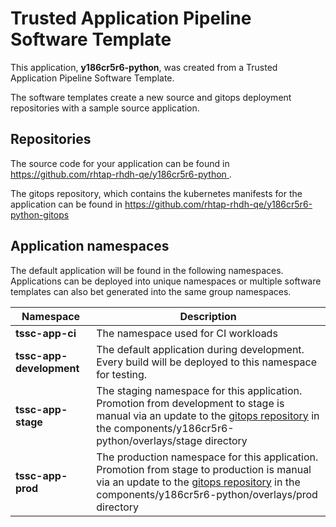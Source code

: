 # Trusted Application Pipeline Software Template

This application, **y186cr5r6-python**, was created from a Trusted Application Pipeline Software Template.

The software templates create a new source and gitops deployment repositories with a sample source application. 

## Repositories

The source code for your application can be found in [https://github.com/rhtap-rhdh-qe/y186cr5r6-python ](https://github.com/rhtap-rhdh-qe/y186cr5r6-python ).
 
The gitops repository, which contains the kubernetes manifests for the application can be found in 
[https://github.com/rhtap-rhdh-qe/y186cr5r6-python-gitops ](https://github.com/rhtap-rhdh-qe/y186cr5r6-python-gitops ) 

## Application namespaces 

The default application will be found in the following namespaces. Applications can be deployed into unique namespaces or multiple software templates can also bet generated into the same group namespaces.  

|  Namespace   |  Description   |  
| -------- | -------- |
| **tssc-app-ci** | The namespace used for CI workloads |
| **tssc-app-development** | The default application during development. Every build will be deployed to this namespace for testing. |
| **tssc-app-stage** | The staging namespace for this application. Promotion from development to stage is manual via an update to the [gitops repository](https://github.com/rhtap-rhdh-qe/y186cr5r6-python-gitops ) in the components/y186cr5r6-python/overlays/stage directory |
| **tssc-app-prod** | The production namespace for this application. Promotion from stage to production is manual via an update to the [gitops repository](https://github.com/rhtap-rhdh-qe/y186cr5r6-python-gitops ) in the components/y186cr5r6-python/overlays/prod directory |